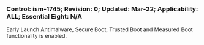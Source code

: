 ### Control: ism-1745; Revision: 0; Updated: Mar-22; Applicability: ALL; Essential Eight: N/A
<p>Early Launch Antimalware, Secure Boot, Trusted Boot and Measured Boot functionality is enabled.</p>